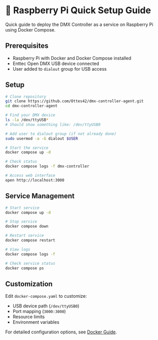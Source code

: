 # 🍓 Raspberry Pi Quick Setup Guide

Quick guide to deploy the DMX Controller as a service on Raspberry Pi using Docker Compose.

## Prerequisites

- Raspberry Pi with Docker and Docker Compose installed
- Enttec Open DMX USB device connected
- User added to `dialout` group for USB access

## Setup

```bash
# Clone repository
git clone https://github.com/Ottes42/dmx-controller-agent.git
cd dmx-controller-agent

# Find your DMX device
ls -la /dev/ttyUSB*
# Should show something like: /dev/ttyUSB0

# Add user to dialout group (if not already done)
sudo usermod -a -G dialout $USER

# Start the service
docker compose up -d

# Check status
docker compose logs -f dmx-controller

# Access web interface
open http://localhost:3000
```

## Service Management

```bash
# Start service
docker compose up -d

# Stop service
docker compose down

# Restart service
docker compose restart

# View logs
docker compose logs -f

# Check service status
docker compose ps
```

## Customization

Edit `docker-compose.yaml` to customize:
- USB device path (`/dev/ttyUSB0`)
- Port mapping (`3000:3000`)
- Resource limits
- Environment variables

For detailed configuration options, see [Docker Guide](docs/docker.md).